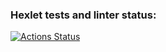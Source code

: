 ### Hexlet tests and linter status:
[![Actions Status](https://github.com/leetvig/frontend-project-lvl4/workflows/hexlet-check/badge.svg)](https://github.com/leetvig/frontend-project-lvl4/actions)